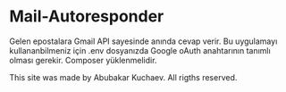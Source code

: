 # Mail-Autoresponder
Gelen epostalara Gmail API sayesinde anında cevap verir.
Bu uygulamayı kullananbilmeniz için .env dosyanızda Google oAuth anahtarının tanımlı olması gerekir. 
Composer yüklenmelidir.

This site was made by Abubakar Kuchaev.
All rigths reserved.
